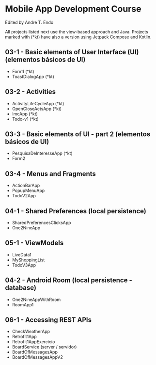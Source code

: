 # Mobile App Development Course
Edited by Andre T. Endo

All projects listed next use the view-based approach and Java. Projects marked with (*kt) have also a version using Jetpack Compose and Kotlin. 

## 03-1 - Basic elements of User Interface (UI) (elementos básicos de UI)

- Form1 (*kt)
- ToastDialogApp (*kt)

## 03-2 - Activities

- ActivityLifeCycleApp (*kt)
- OpenCloseActsApp (*kt)
- ImcApp (*kt)
- Todo-v1 (*kt)

## 03-3 - Basic elements of UI - part 2 (elementos básicos de UI)

- PesquisaDeInteresseApp (*kt)
- Form2

## 03-4 - Menus and Fragments

- ActionBarApp
- PopupMenuApp
- TodoV2App

## 04-1 - Shared Preferences (local persistence)

- SharedPreferencesClicksApp
- One2NineApp

## 05-1 - ViewModels

- LiveData1
- MyShoppingList
- TodoV3App

## 04-2 - Android Room (local persistence - database)

- One2NineAppWithRoom
- RoomApp1

## 06-1 - Accessing REST APIs

- CheckWeatherApp
- Retrofit1App
- Retrofit1AppExercicio
- BoardService (server / servidor)
- BoardOfMessagesApp
- BoardOfMessagesAppV2
